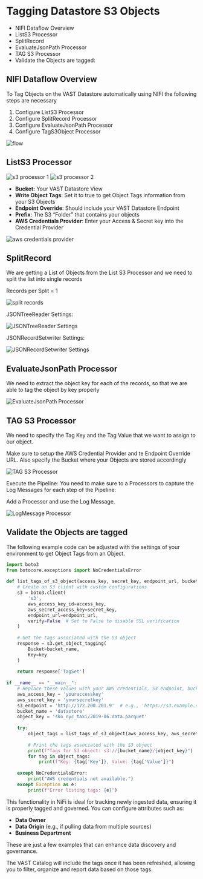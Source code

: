 # Tagging Datastore S3 Objects

* NIFI Dataflow Overview  
* ListS3 Processor  
* SplitRecord  
* EvaluateJsonPath Processor  
* TAG S3 Processor  
* Validate the Objects are tagged:

## NIFI Dataflow Overview

To Tag Objects on the VAST Datastore automatically using NIFI the following steps are necessary

1. Configure ListS3 Processor
2. Configure SplitRecord Processor
3. Configure EvaluateJsonPath Processor
4. Configure TagS3Object Processor

![flow](./flow.png)

## ListS3 Processor

![s3 processor 1](./list_s3processor_1.png)
![s3 processor 2](./list_s3processor_2.png)

- **Bucket:** Your VAST Datastore View
- **Write Object Tags**: Set it to true to get Object Tags information from your S3 Objects
- **Endpoint Override**: Should include your VAST Datastore Endpoint
- **Prefix**: The S3 “Folder” that contains your objects
- **AWS Credentials Provider**: Enter your Access & Secret key into the Credential Provider

![aws credentials provider](./aws_creds_provider.png)

## SplitRecord

We are getting a List of Objects from the List S3 Processor and we need to split the list into single records

Records per Split \= 1

![split records](./split_records_1.png)

JSONTreeReader Settings:

![JSONTreeReader Settings](./json_treereader_settings.png)

JSONRecordSetwriter Settings:

![JSONRecordSetwriter Settings](./json_recordwriter_settings.png)

## EvaluateJsonPath Processor

We need to extract the object key for each of the records, so that we are able to tag the object by key properly

![EvaluateJsonPath Processor](./evaluate_json_path_settings.png)

## TAG S3 Processor

We need to specify the Tag Key and the Tag Value that we want to assign to our object.

Make sure to setup the AWS Credential Provider and te Endpoint Override URL. Also specify the Bucket where your Objects are stored accordingly

![TAG S3 Processor](./tag_s3_processor.png)

Execute the Pipeline: You need to make sure to a Processors to capture the Log Messages for each step of the Pipeline:

Add a Processor and use the Log Message.

![LogMessage Processor](./log_message.png)

## Validate the Objects are tagged

The following example code can be adjusted with the settings of your environment to get Object Tags from an Object.

```python
import boto3  
from botocore.exceptions import NoCredentialsError  
  
def list_tags_of_s3_object(access_key, secret_key, endpoint_url, bucket_name, key):  
	# Create an S3 client with custom configurations  
	s3 = boto3.client(  
    	's3',  
    	aws_access_key_id=access_key,  
    	aws_secret_access_key=secret_key,  
    	endpoint_url=endpoint_url,  
    	verify=False  # Set to False to disable SSL verification  
	)  
   
	# Get the tags associated with the S3 object  
	response = s3.get_object_tagging(  
    	Bucket=bucket_name,  
    	Key=key  
	)  
   
	return response['TagSet']  
   
if __name__ == "__main__":  
	# Replace these values with your AWS credentials, S3 endpoint, bucket name, and object key  
	aws_access_key = 'youraccesskey'  
	aws_secret_key = 'yoursecretkey'  
	s3_endpoint = 'http://172.200.201.9'  # e.g., 'https://s3.example.com'  
	bucket_name = 'datastore'  
	object_key = 'sko_nyc_taxi/2019-06.data.parquet'  
   
	try:  
    	object_tags = list_tags_of_s3_object(aws_access_key, aws_secret_key, s3_endpoint, bucket_name, object_key)  
    	  
        # Print the tags associated with the S3 object  
    	print(f"Tags for S3 object: s3://{bucket_name}/{object_key}")  
    	for tag in object_tags:  
        	print(f"Key: {tag['Key']}, Value: {tag['Value']}")  
        	  
    except NoCredentialsError:  
    	print("AWS credentials not available.")  
	except Exception as e:  
    	print(f"Error listing tags: {e}")
```

This functionality in NiFi is ideal for tracking newly ingested data, ensuring it is properly tagged and governed. You can configure attributes such as:

- **Data Owner**
- **Data Origin** (e.g., if pulling data from multiple sources)
- **Business Department**

These are just a few examples that can enhance data discovery and governance.

The VAST Catalog will include the tags once it has been refreshed, allowing you to filter, organize and report data based on those tags.
